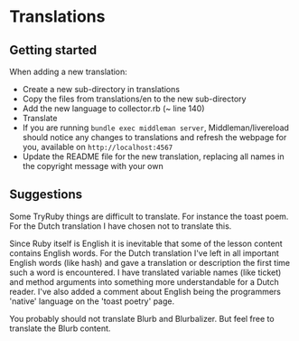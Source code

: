 # Translations

## Getting started

When adding a new translation:

- Create a new sub-directory in translations
- Copy the files from translations/en to the new sub-directory
- Add the new language to collector.rb (~ line 140)
- Translate
- If you are running `bundle exec middleman server`, Middleman/livereload
  should notice any changes to translations and refresh the webpage for you,
  available on `http://localhost:4567`
- Update the README file for the new translation, replacing all names in
  the copyright message with your own

## Suggestions

Some TryRuby things are difficult to translate. For instance the toast poem.
For the Dutch translation I have chosen not to translate this.

Since Ruby itself is English it is inevitable that some of the lesson
content contains English words. For the Dutch translation I've left in
all important English words (like hash) and gave a translation or description
the first time such a word is encountered.
I have translated variable names (like ticket) and method arguments into
something more understandable for a Dutch reader. I've also added a comment
about English being the programmers 'native' language on the 'toast poetry'
page.

You probably should not translate Blurb and Blurbalizer. But feel free to
translate the Blurb content.